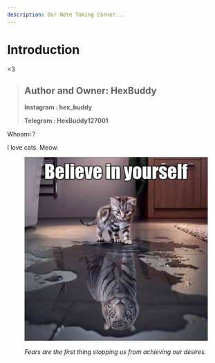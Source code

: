 ```yaml
---
description: Our Note Taking Corner...
---
```


# Introduction

<3

> ## Author and Owner: HexBuddy
>
> **Instagram : hex\_buddy**
>
> **Telegram : HexBuddy127001**

Whoami ?

I love cats. Meow.

<figure><img src=".gitbook/assets/image (40) (1).png" alt=""><figcaption><p><em>Fears are the first thing stopping us from achieving our desires.</em></p></figcaption></figure>
